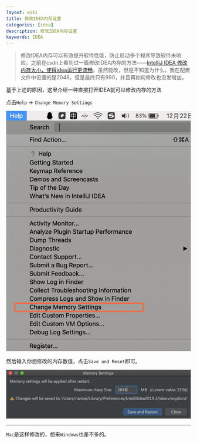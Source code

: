 ```yaml
---
layout: wiki
title: 修改IDEA内存设置
categories: [idea]
description: 修改IDEA内存设置
keywords: IDEA
---
```


> 修改IDEA内存可以有效提升软件性能，防止启动多个程序导致软件未响应。之前在csdn上看到过一篇修改IDEA内存的方法——[IntelliJ IDEA 修改内存大小，使得idea运行更流畅](https://blog.csdn.net/qq_27093465/article/details/81947933)，虽然能改，但是不知道为什么，我在配置文件中设置的是2048，但是最终只有990，并且再如何修改也没发增加。

基于上述的原因，这里介绍一种直接打开IDEA就可以修改内存的方法

点击`Help` -> `Change Memory Settings`

![modify-memory](/images/wiki/modify-memory.png)

然后输入你想修改的内存数值，点击`Save and Reset`即可。

![modify-memory2](/images/wiki/modify-memory2.png)

------
`Mac`是这样修改的，想来`Windows`也差不多的。